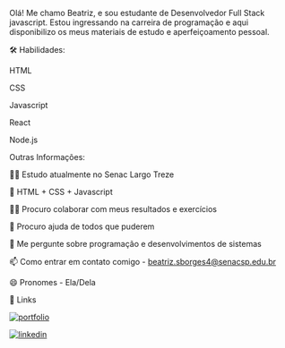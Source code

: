 Olá! Me chamo Beatriz, e sou estudante de Desenvolvedor Full Stack javascript. Estou ingressando na carreira de programação e aqui disponibilizo os meus materiais de estudo e aperfeiçoamento pessoal.

🛠 Habilidades:

HTML 

CSS 

Javascript 

React 

Node.js

Outras Informações:

👩‍💻 Estudo atualmente no Senac Largo Treze

🧠 HTML + CSS + Javascript

👯‍♀️ Procuro colaborar com meus resultados e exercícios

🤔 Procuro ajuda de todos que puderem

💬 Me pergunte sobre programação e desenvolvimentos de sistemas

📫 Como entrar em contato comigo - beatriz.sborges4@senacsp.edu.br

😄 Pronomes - Ela/Dela


🔗 Links

[![portfolio](https://img.shields.io/badge/my_portfolio-000?style=for-the-badge&logo=ko-fi&logoColor=white)](https://github.com/beasb) 

[![linkedin](https://img.shields.io/badge/linkedin-0A66C2?style=for-the-badge&logo=linkedin&logoColor=white)](https://www.linkedin.com/)
